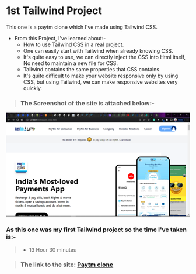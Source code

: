 # 1st Tailwind Project
This one is a paytm clone which I've made using Tailwind CSS.

- From this Project, I've learned about:-
  - How to use Tailwind CSS in a real project.
  - One can easily start with Tailwind when already knowing CSS.
  - It's quite easy to use, we can directly inject the CSS into Html itself, No need to maintain a new file for CSS.
  - Tailwind contains the same properties that CSS contains.
  - It's quite difficult to make your website responsive only by using CSS, but using Tailwind, we can make responsive websites very quickly.


> ### The Screenshot of the site is attached below:-

![Project-1 Tailwind ScreenShot:](SS1.png "Paytm Clone")

### As this one was my first Tailwind project so the time I've taken is:-
> - 13 Hour 30 minutes

> ### The link to the site: [Paytm clone]()